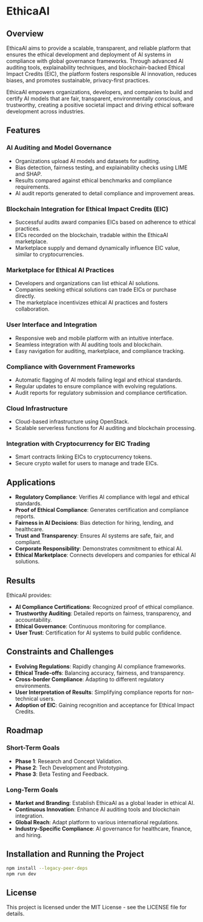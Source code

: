 # EthicaAI

## Overview

EthicaAI aims to provide a scalable, transparent, and reliable platform that ensures the ethical development and deployment of AI systems in compliance with global governance frameworks. Through advanced AI auditing tools, explainability techniques, and blockchain-backed Ethical Impact Credits (EIC), the platform fosters responsible AI innovation, reduces biases, and promotes sustainable, privacy-first practices.

EthicaAI empowers organizations, developers, and companies to build and certify AI models that are fair, transparent, environmentally conscious, and trustworthy, creating a positive societal impact and driving ethical software development across industries.

## Features

### AI Auditing and Model Governance
- Organizations upload AI models and datasets for auditing.
- Bias detection, fairness testing, and explainability checks using LIME and SHAP.
- Results compared against ethical benchmarks and compliance requirements.
- AI audit reports generated to detail compliance and improvement areas.

### Blockchain Integration for Ethical Impact Credits (EIC)
- Successful audits award companies EICs based on adherence to ethical practices.
- EICs recorded on the blockchain, tradable within the EthicaAI marketplace.
- Marketplace supply and demand dynamically influence EIC value, similar to cryptocurrencies.

### Marketplace for Ethical AI Practices
- Developers and organizations can list ethical AI solutions.
- Companies seeking ethical solutions can trade EICs or purchase directly.
- The marketplace incentivizes ethical AI practices and fosters collaboration.

### User Interface and Integration
- Responsive web and mobile platform with an intuitive interface.
- Seamless integration with AI auditing tools and blockchain.
- Easy navigation for auditing, marketplace, and compliance tracking.

### Compliance with Government Frameworks
- Automatic flagging of AI models failing legal and ethical standards.
- Regular updates to ensure compliance with evolving regulations.
- Audit reports for regulatory submission and compliance certification.

### Cloud Infrastructure
- Cloud-based infrastructure using OpenStack.
- Scalable serverless functions for AI auditing and blockchain processing.

### Integration with Cryptocurrency for EIC Trading
- Smart contracts linking EICs to cryptocurrency tokens.
- Secure crypto wallet for users to manage and trade EICs.

## Applications

- **Regulatory Compliance**: Verifies AI compliance with legal and ethical standards.
- **Proof of Ethical Compliance**: Generates certification and compliance reports.
- **Fairness in AI Decisions**: Bias detection for hiring, lending, and healthcare.
- **Trust and Transparency**: Ensures AI systems are safe, fair, and compliant.
- **Corporate Responsibility**: Demonstrates commitment to ethical AI.
- **Ethical Marketplace**: Connects developers and companies for ethical AI solutions.

## Results

EthicaAI provides:
- **AI Compliance Certifications**: Recognized proof of ethical compliance.
- **Trustworthy Auditing**: Detailed reports on fairness, transparency, and accountability.
- **Ethical Governance**: Continuous monitoring for compliance.
- **User Trust**: Certification for AI systems to build public confidence.

## Constraints and Challenges

- **Evolving Regulations**: Rapidly changing AI compliance frameworks.
- **Ethical Trade-offs**: Balancing accuracy, fairness, and transparency.
- **Cross-border Compliance**: Adapting to different regulatory environments.
- **User Interpretation of Results**: Simplifying compliance reports for non-technical users.
- **Adoption of EIC**: Gaining recognition and acceptance for Ethical Impact Credits.

## Roadmap

### Short-Term Goals
- **Phase 1**: Research and Concept Validation.
- **Phase 2**: Tech Development and Prototyping.
- **Phase 3**: Beta Testing and Feedback.

### Long-Term Goals
- **Market and Branding**: Establish EthicaAI as a global leader in ethical AI.
- **Continuous Innovation**: Enhance AI auditing tools and blockchain integration.
- **Global Reach**: Adapt platform to various international regulations.
- **Industry-Specific Compliance**: AI governance for healthcare, finance, and hiring.

## Installation and Running the Project

```sh
npm install --legacy-peer-deps
npm run dev
```

## License

This project is licensed under the MIT License - see the LICENSE file for details.
